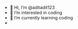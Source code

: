 - 👋 Hi, I’m @aditadit123
- 👀 I’m interested in coding
- 🌱 I’m currently learning coding
- 

<!---
aditadit123/aditadit123 is a ✨ special ✨ repository because its `README.md` (this file) appears on your GitHub profile.
You can click the Preview link to take a look at your changes.
--->

